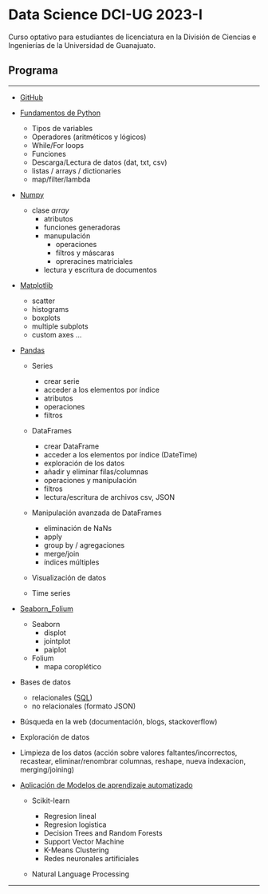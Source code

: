 # Data Science DCI-UG 2023-I

Curso optativo para estudiantes de licenciatura en la División de Ciencias e Ingenierías de la Universidad de Guanajuato.

## Programa
-------
- [GitHub](./GitHub)
- [Fundamentos de Python](./basicos_python)
	- Tipos de variables
	- Operadores (aritméticos y lógicos)
	- While/For loops
	- Funciones
	- Descarga/Lectura de datos (dat, txt, csv)
	- listas / arrays / dictionaries
	- map/filter/lambda
- [Numpy](./Numpy)
	- clase _array_
		* atributos
		* funciones generadoras
		* manupulación
			* operaciones
			* filtros y máscaras
			* opreracines matriciales
		* lectura y escritura de documentos
- [Matplotlib](./Matplotlib)
	- scatter
	- histograms
	- boxplots
	- multiple subplots
	- custom axes ...
- [Pandas](./Pandas)
	- Series
        * crear serie
        * acceder a los elementos por índice
        * atributos
        * operaciones
        * filtros

	- DataFrames
        * crear DataFrame
        * acceder a los elementos por índice (DateTime)
        * exploración de los datos
        * añadir y eliminar filas/columnas
        * operaciones y manipulación
        * filtros
        * lectura/escritura de archivos csv, JSON
    
	- Manipulación avanzada de DataFrames
        * eliminación de NaNs 
        * apply
        * group by / agregaciones
        * merge/join
        * índices múltiples

	- Visualización de datos 

	- Time series
    
- [Seaborn_Folium](./Seaborn_Folium)
	- Seaborn
        - displot
        - jointplot
        - paiplot
	- Folium
        - mapa coroplético

- Bases de datos 
	- relacionales ([SQL](./SQL))
	- no relacionales (formato JSON)

- Búsqueda en la web (documentación, blogs, stackoverflow)
- Exploración de datos  
- Limpieza de los datos (acción sobre valores faltantes/incorrectos, recastear, eliminar/renombrar columnas, reshape, nueva indexacion, merging/joining)
- [Aplicación de Modelos de aprendizaje automatizado](./machine_learning)
    - Scikit-learn
        - Regresion lineal
        - Regresion logistica
        - Decision Trees and Random Forests
        - Support Vector Machine
        - K-Means Clustering
        - Redes neuronales artificiales
        
     - Natural Language Processing
-------
